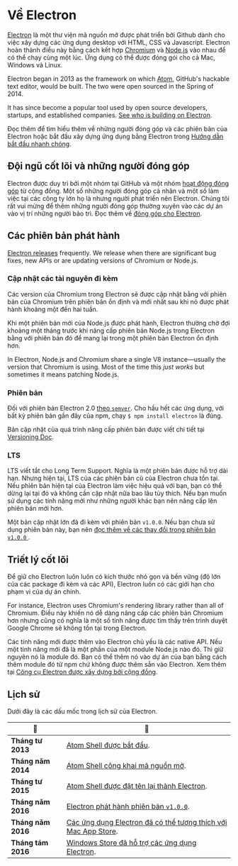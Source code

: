 # Về Electron

[Electron](https://electronjs.org) là một thư viện mã nguồn mở được phát triển bởi Github dành cho việc xây dựng các ứng dụng desktop với HTML, CSS và Javascript. Electron hoàn thành điều này bằng cách kết hợp [Chromium](https://www.chromium.org/Home) và [Node.js](https://nodejs.org) vào nhau để có thể chạy cùng một lúc. Ứng dụng có thể được đóng gói cho cả Mac, Windows và Linux.

Electron began in 2013 as the framework on which [Atom](https://atom.io), GitHub's hackable text editor, would be built. The two were open sourced in the Spring of 2014.

It has since become a popular tool used by open source developers, startups, and established companies. [See who is building on Electron](https://electronjs.org/apps).

Đọc thêm để tìm hiểu thêm về những người đóng góp và các phiên bản của Electron hoặc bắt đầu xây dựng ứng dụng bằng Electron trong [Hướng dẫn bắt đầu nhanh chóng](quick-start.md).

## Đội ngũ cốt lõi và những người đóng góp

Electron được duy trì bởi một nhóm tại GitHub và một nhóm [hoạt động đóng góp](https://github.com/electron/electron/graphs/contributors) từ cộng đồng. Một số những người đóng góp cá nhân và một số làm việc tại các công ty lớn họ là nhưng người phát triển nên Electron. Chúng tôi rất vui mừng để thêm những người đóng góp thường xuyên vào các dự án vào vị trí những người bảo trì. Đọc thêm về [đóng góp cho Electron](https://github.com/electron/electron/blob/master/CONTRIBUTING.md).

## Các phiên bản phát hành

[Electron releases](https://github.com/electron/electron/releases) frequently. We release when there are significant bug fixes, new APIs or are updating versions of Chromium or Node.js.

### Cập nhật các tài nguyên đi kèm

Các version của Chromium trong Electron sẽ được cập nhật bằng với phiên bản của Chromium trên phiên bản ổn định và mới nhất sau khi nó được phát hành khoảng một đến hai tuần.

Khi một phiên bản mới của Node.js được phát hành, Electron thường chờ đợi khoảng một tháng trước khi nâng cấp phiên bản Node.js trong Electron bằng với phiên bản đó để mang lại trong một phiên bản Electron ổn định hơn.

In Electron, Node.js and Chromium share a single V8 instance—usually the version that Chromium is using. Most of the time this _just works_ but sometimes it means patching Node.js.


### Phiên bản

Đối với phiên bản Electron 2.0 [theo `semver`](https://semver.org). Cho hầu hết các ứng dụng, với bất kỳ phiên bản gần đây của npm, chạy `$ npm install electron` là đúng.

Bản cập nhật của quá trình nâng cấp phiên bản được viết chi tiết tại [Versioning Doc](electron-versioning.md).

### LTS

LTS viết tắt cho Long Term Support. Nghĩa là một phiên bản được hỗ trợ dài hạn. Nhưng hiện tại, LTS của các phiên bản cũ của Electron chưa tồn tại. Nếu phiên bản hiện tại của Electron làm việc hiệu quả với bạn, bạn có thể dừng lại tại đó và không cần cập nhật nữa bao lâu tùy thích. Nếu bạn muốn sử dụng các tính năng mới như những người khác bạn nên nâng cấp lên phiên bản mới hơn.

Một bản cập nhật lớn đã đi kèm với phiên bản `v1.0.0`. Nếu bạn chưa sử dụng phiên bản này, bạn nên [đọc thêm về các thay đổi trong phiên bản `v1.0.0` ](https://electronjs.org/blog/electron-1-0).

## Triết lý cốt lõi

Để giữ cho Electron luôn luôn có kích thước nhỏ gọn và bền vững (độ lớn của các package đi kèm và các API), Electron luôn có các giới hạn cho phạm vi của dự án chính.

For instance, Electron uses Chromium's rendering library rather than all of Chromium. Điều này khiến nó dễ dàng nâng cấp các phiên bản Chromium hơn nhưng cũng có nghĩa là một số tính năng được tìm thấy trên trình duyệt Google Chrome sẽ không tồn tại trong Electron.

Các tính năng mới được thêm vào Electron chủ yếu là các native API. Nếu một tính năng mới đã là một phần của một module Node.js nào đó. Thì giữ nguyên nó là module đó. Bạn có thể thêm nó vào dự án của bạn bằng cách thêm module đó từ npm chứ không được thêm sẳn vào Electron. Xem thêm tại [Công cụ Electron được xây dựng bởi cộng đồng](https://electronjs.org/community).

## Lịch sử

Dưới đây là các dấu mốc trong lịch sử của Electron.

| :calendar:         | :tada:                                                                                                           |
| ------------------ | ---------------------------------------------------------------------------------------------------------------- |
| **Tháng tư 2013**  | [Atom Shell được bắt đầu](https://github.com/electron/electron/commit/6ef8875b1e93787fa9759f602e7880f28e8e6b45). |
| **Tháng năm 2014** | [Atom Shell công khai mã nguồn mở](https://blog.atom.io/2014/05/06/atom-is-now-open-source.html).                |
| **Tháng tư 2015**  | [Atom Shell được đặt tên lại thành Electron](https://github.com/electron/electron/pull/1389).                    |
| **Tháng năm 2016** | [Electron phát hành phiên bản `v1.0.0`](https://electronjs.org/blog/electron-1-0).                               |
| **Tháng năm 2016** | [Các ứng dụng Electron đã có thể tương thích với Mac App Store](mac-app-store-submission-guide.md).              |
| **Tháng tám 2016** | [Windows Store đã hỗ trợ các ứng dụng Electron](windows-store-guide.md).                                         |
